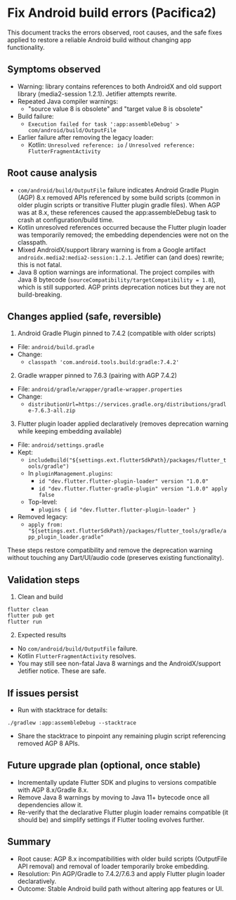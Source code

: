 # Fix Android build errors (Pacifica2)

This document tracks the errors observed, root causes, and the safe fixes applied to restore a reliable Android build without changing app functionality.

## Symptoms observed

- Warning: library contains references to both AndroidX and old support library (media2-session 1.2.1). Jetifier attempts rewrite.
- Repeated Java compiler warnings:
  - "source value 8 is obsolete" and "target value 8 is obsolete"
- Build failure:
  - `Execution failed for task ':app:assembleDebug' > com/android/build/OutputFile`
- Earlier failure after removing the legacy loader:
  - Kotlin: `Unresolved reference: io` / `Unresolved reference: FlutterFragmentActivity`

## Root cause analysis

- `com/android/build/OutputFile` failure indicates Android Gradle Plugin (AGP) 8.x removed APIs referenced by some build scripts (common in older plugin scripts or transitive Flutter plugin gradle files). When AGP was at 8.x, these references caused the app:assembleDebug task to crash at configuration/build time.
- Kotlin unresolved references occurred because the Flutter plugin loader was temporarily removed; the embedding dependencies were not on the classpath.
- Mixed AndroidX/support library warning is from a Google artifact `androidx.media2:media2-session:1.2.1`. Jetifier can (and does) rewrite; this is not fatal.
- Java 8 option warnings are informational. The project compiles with Java 8 bytecode (`sourceCompatibility/targetCompatibility = 1.8`), which is still supported. AGP prints deprecation notices but they are not build-breaking.

## Changes applied (safe, reversible)

1) Android Gradle Plugin pinned to 7.4.2 (compatible with older scripts)
- File: `android/build.gradle`
- Change:
  - `classpath 'com.android.tools.build:gradle:7.4.2'`

2) Gradle wrapper pinned to 7.6.3 (pairing with AGP 7.4.2)
- File: `android/gradle/wrapper/gradle-wrapper.properties`
- Change:
  - `distributionUrl=https://services.gradle.org/distributions/gradle-7.6.3-all.zip`

3) Flutter plugin loader applied declaratively (removes deprecation warning while keeping embedding available)
- File: `android/settings.gradle`
- Kept:
  - `includeBuild("${settings.ext.flutterSdkPath}/packages/flutter_tools/gradle")`
  - In `pluginManagement.plugins`:
    - `id "dev.flutter.flutter-plugin-loader" version "1.0.0"`
    - `id "dev.flutter.flutter-gradle-plugin" version "1.0.0" apply false`
  - Top-level:
    - `plugins { id "dev.flutter.flutter-plugin-loader" }`
- Removed legacy:
  - `apply from: "${settings.ext.flutterSdkPath}/packages/flutter_tools/gradle/app_plugin_loader.gradle"`

These steps restore compatibility and remove the deprecation warning without touching any Dart/UI/audio code (preserves existing functionality).

## Validation steps

1. Clean and build
```
flutter clean
flutter pub get
flutter run
```
2. Expected results
- No `com/android/build/OutputFile` failure.
- Kotlin `FlutterFragmentActivity` resolves.
- You may still see non-fatal Java 8 warnings and the AndroidX/support Jetifier notice. These are safe.

## If issues persist
- Run with stacktrace for details:
```
./gradlew :app:assembleDebug --stacktrace
```
- Share the stacktrace to pinpoint any remaining plugin script referencing removed AGP 8 APIs.

## Future upgrade plan (optional, once stable)
- Incrementally update Flutter SDK and plugins to versions compatible with AGP 8.x/Gradle 8.x.
- Remove Java 8 warnings by moving to Java 11+ bytecode once all dependencies allow it.
- Re-verify that the declarative Flutter plugin loader remains compatible (it should be) and simplify settings if Flutter tooling evolves further.

## Summary
- Root cause: AGP 8.x incompatibilities with older build scripts (OutputFile API removal) and removal of loader temporarily broke embedding.
- Resolution: Pin AGP/Gradle to 7.4.2/7.6.3 and apply Flutter plugin loader declaratively.
- Outcome: Stable Android build path without altering app features or UI.
